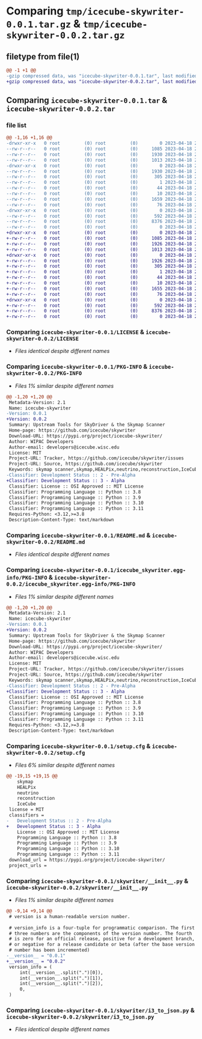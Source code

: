 # Comparing `tmp/icecube-skywriter-0.0.1.tar.gz` & `tmp/icecube-skywriter-0.0.2.tar.gz`

## filetype from file(1)

```diff
@@ -1 +1 @@
-gzip compressed data, was "icecube-skywriter-0.0.1.tar", last modified: Tue Apr 18 22:27:40 2023, max compression
+gzip compressed data, was "icecube-skywriter-0.0.2.tar", last modified: Tue Apr 18 22:32:32 2023, max compression
```

## Comparing `icecube-skywriter-0.0.1.tar` & `icecube-skywriter-0.0.2.tar`

### file list

```diff
@@ -1,16 +1,16 @@
-drwxr-xr-x   0 root         (0) root         (0)        0 2023-04-18 22:27:40.369558 icecube-skywriter-0.0.1/
--rw-r--r--   0 root         (0) root         (0)     1085 2023-04-18 22:27:37.000000 icecube-skywriter-0.0.1/LICENSE
--rw-r--r--   0 root         (0) root         (0)     1930 2023-04-18 22:27:40.369558 icecube-skywriter-0.0.1/PKG-INFO
--rw-r--r--   0 root         (0) root         (0)     1013 2023-04-18 22:27:37.000000 icecube-skywriter-0.0.1/README.md
-drwxr-xr-x   0 root         (0) root         (0)        0 2023-04-18 22:27:40.365558 icecube-skywriter-0.0.1/icecube_skywriter.egg-info/
--rw-r--r--   0 root         (0) root         (0)     1930 2023-04-18 22:27:40.000000 icecube-skywriter-0.0.1/icecube_skywriter.egg-info/PKG-INFO
--rw-r--r--   0 root         (0) root         (0)      305 2023-04-18 22:27:40.000000 icecube-skywriter-0.0.1/icecube_skywriter.egg-info/SOURCES.txt
--rw-r--r--   0 root         (0) root         (0)        1 2023-04-18 22:27:40.000000 icecube-skywriter-0.0.1/icecube_skywriter.egg-info/dependency_links.txt
--rw-r--r--   0 root         (0) root         (0)       44 2023-04-18 22:27:40.000000 icecube-skywriter-0.0.1/icecube_skywriter.egg-info/requires.txt
--rw-r--r--   0 root         (0) root         (0)       10 2023-04-18 22:27:40.000000 icecube-skywriter-0.0.1/icecube_skywriter.egg-info/top_level.txt
--rw-r--r--   0 root         (0) root         (0)     1659 2023-04-18 22:27:40.369558 icecube-skywriter-0.0.1/setup.cfg
--rw-r--r--   0 root         (0) root         (0)       76 2023-04-18 22:27:37.000000 icecube-skywriter-0.0.1/setup.py
-drwxr-xr-x   0 root         (0) root         (0)        0 2023-04-18 22:27:40.369558 icecube-skywriter-0.0.1/skywriter/
--rw-r--r--   0 root         (0) root         (0)      592 2023-04-18 22:27:38.000000 icecube-skywriter-0.0.1/skywriter/__init__.py
--rw-r--r--   0 root         (0) root         (0)     8376 2023-04-18 22:27:37.000000 icecube-skywriter-0.0.1/skywriter/i3_to_json.py
--rw-r--r--   0 root         (0) root         (0)        0 2023-04-18 22:27:37.000000 icecube-skywriter-0.0.1/skywriter/py.typed
+drwxr-xr-x   0 root         (0) root         (0)        0 2023-04-18 22:32:32.746662 icecube-skywriter-0.0.2/
+-rw-r--r--   0 root         (0) root         (0)     1085 2023-04-18 22:32:30.000000 icecube-skywriter-0.0.2/LICENSE
+-rw-r--r--   0 root         (0) root         (0)     1926 2023-04-18 22:32:32.746662 icecube-skywriter-0.0.2/PKG-INFO
+-rw-r--r--   0 root         (0) root         (0)     1013 2023-04-18 22:32:30.000000 icecube-skywriter-0.0.2/README.md
+drwxr-xr-x   0 root         (0) root         (0)        0 2023-04-18 22:32:32.746662 icecube-skywriter-0.0.2/icecube_skywriter.egg-info/
+-rw-r--r--   0 root         (0) root         (0)     1926 2023-04-18 22:32:32.000000 icecube-skywriter-0.0.2/icecube_skywriter.egg-info/PKG-INFO
+-rw-r--r--   0 root         (0) root         (0)      305 2023-04-18 22:32:32.000000 icecube-skywriter-0.0.2/icecube_skywriter.egg-info/SOURCES.txt
+-rw-r--r--   0 root         (0) root         (0)        1 2023-04-18 22:32:32.000000 icecube-skywriter-0.0.2/icecube_skywriter.egg-info/dependency_links.txt
+-rw-r--r--   0 root         (0) root         (0)       44 2023-04-18 22:32:32.000000 icecube-skywriter-0.0.2/icecube_skywriter.egg-info/requires.txt
+-rw-r--r--   0 root         (0) root         (0)       10 2023-04-18 22:32:32.000000 icecube-skywriter-0.0.2/icecube_skywriter.egg-info/top_level.txt
+-rw-r--r--   0 root         (0) root         (0)     1655 2023-04-18 22:32:32.746662 icecube-skywriter-0.0.2/setup.cfg
+-rw-r--r--   0 root         (0) root         (0)       76 2023-04-18 22:32:30.000000 icecube-skywriter-0.0.2/setup.py
+drwxr-xr-x   0 root         (0) root         (0)        0 2023-04-18 22:32:32.746662 icecube-skywriter-0.0.2/skywriter/
+-rw-r--r--   0 root         (0) root         (0)      592 2023-04-18 22:32:30.000000 icecube-skywriter-0.0.2/skywriter/__init__.py
+-rw-r--r--   0 root         (0) root         (0)     8376 2023-04-18 22:32:30.000000 icecube-skywriter-0.0.2/skywriter/i3_to_json.py
+-rw-r--r--   0 root         (0) root         (0)        0 2023-04-18 22:32:30.000000 icecube-skywriter-0.0.2/skywriter/py.typed
```

### Comparing `icecube-skywriter-0.0.1/LICENSE` & `icecube-skywriter-0.0.2/LICENSE`

 * *Files identical despite different names*

### Comparing `icecube-skywriter-0.0.1/PKG-INFO` & `icecube-skywriter-0.0.2/PKG-INFO`

 * *Files 1% similar despite different names*

```diff
@@ -1,20 +1,20 @@
 Metadata-Version: 2.1
 Name: icecube-skywriter
-Version: 0.0.1
+Version: 0.0.2
 Summary: Upstream Tools for SkyDriver & the Skymap Scanner
 Home-page: https://github.com/icecube/skywriter
 Download-URL: https://pypi.org/project/icecube-skywriter/
 Author: WIPAC Developers
 Author-email: developers@icecube.wisc.edu
 License: MIT
 Project-URL: Tracker, https://github.com/icecube/skywriter/issues
 Project-URL: Source, https://github.com/icecube/skywriter
 Keywords: skymap scanner,skymap,HEALPix,neutrino,reconstruction,IceCube
-Classifier: Development Status :: 2 - Pre-Alpha
+Classifier: Development Status :: 3 - Alpha
 Classifier: License :: OSI Approved :: MIT License
 Classifier: Programming Language :: Python :: 3.8
 Classifier: Programming Language :: Python :: 3.9
 Classifier: Programming Language :: Python :: 3.10
 Classifier: Programming Language :: Python :: 3.11
 Requires-Python: <3.12,>=3.8
 Description-Content-Type: text/markdown
```

### Comparing `icecube-skywriter-0.0.1/README.md` & `icecube-skywriter-0.0.2/README.md`

 * *Files identical despite different names*

### Comparing `icecube-skywriter-0.0.1/icecube_skywriter.egg-info/PKG-INFO` & `icecube-skywriter-0.0.2/icecube_skywriter.egg-info/PKG-INFO`

 * *Files 1% similar despite different names*

```diff
@@ -1,20 +1,20 @@
 Metadata-Version: 2.1
 Name: icecube-skywriter
-Version: 0.0.1
+Version: 0.0.2
 Summary: Upstream Tools for SkyDriver & the Skymap Scanner
 Home-page: https://github.com/icecube/skywriter
 Download-URL: https://pypi.org/project/icecube-skywriter/
 Author: WIPAC Developers
 Author-email: developers@icecube.wisc.edu
 License: MIT
 Project-URL: Tracker, https://github.com/icecube/skywriter/issues
 Project-URL: Source, https://github.com/icecube/skywriter
 Keywords: skymap scanner,skymap,HEALPix,neutrino,reconstruction,IceCube
-Classifier: Development Status :: 2 - Pre-Alpha
+Classifier: Development Status :: 3 - Alpha
 Classifier: License :: OSI Approved :: MIT License
 Classifier: Programming Language :: Python :: 3.8
 Classifier: Programming Language :: Python :: 3.9
 Classifier: Programming Language :: Python :: 3.10
 Classifier: Programming Language :: Python :: 3.11
 Requires-Python: <3.12,>=3.8
 Description-Content-Type: text/markdown
```

### Comparing `icecube-skywriter-0.0.1/setup.cfg` & `icecube-skywriter-0.0.2/setup.cfg`

 * *Files 6% similar despite different names*

```diff
@@ -19,15 +19,15 @@
 	skymap
 	HEALPix
 	neutrino
 	reconstruction
 	IceCube
 license = MIT
 classifiers = 
-	Development Status :: 2 - Pre-Alpha
+	Development Status :: 3 - Alpha
 	License :: OSI Approved :: MIT License
 	Programming Language :: Python :: 3.8
 	Programming Language :: Python :: 3.9
 	Programming Language :: Python :: 3.10
 	Programming Language :: Python :: 3.11
 download_url = https://pypi.org/project/icecube-skywriter/
 project_urls =
```

### Comparing `icecube-skywriter-0.0.1/skywriter/__init__.py` & `icecube-skywriter-0.0.2/skywriter/__init__.py`

 * *Files 1% similar despite different names*

```diff
@@ -9,14 +9,14 @@
 # version is a human-readable version number.
 
 # version_info is a four-tuple for programmatic comparison. The first
 # three numbers are the components of the version number. The fourth
 # is zero for an official release, positive for a development branch,
 # or negative for a release candidate or beta (after the base version
 # number has been incremented)
-__version__ = "0.0.1"
+__version__ = "0.0.2"
 version_info = (
     int(__version__.split(".")[0]),
     int(__version__.split(".")[1]),
     int(__version__.split(".")[2]),
     0,
 )
```

### Comparing `icecube-skywriter-0.0.1/skywriter/i3_to_json.py` & `icecube-skywriter-0.0.2/skywriter/i3_to_json.py`

 * *Files identical despite different names*

